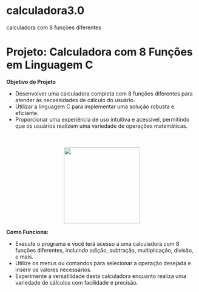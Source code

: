 # calculadora3.0
calculadora com 8 funções diferentes

# Projeto: Calculadora com 8 Funções em Linguagem C

**Objetivo do Projeto**
- Desenvolver uma calculadora completa com 8 funções diferentes para atender às necessidades de cálculo do usuário.
- Utilizar a linguagem C para implementar uma solução robusta e eficiente.
- Proporcionar uma experiência de uso intuitiva e acessível, permitindo que os usuários realizem uma variedade de operações matemáticas.
<br>
<br>

<div align="center">
<img src="https://github.com/Saraiva97/calculadora3.0/assets/93497276/e183feda-7990-4969-a4a6-23c42c1dbb08" style="width: 200px"/>
</div>

**Como Funciona:**
- Execute o programa e você terá acesso a uma calculadora com 8 funções diferentes, incluindo adição, subtração, multiplicação, divisão, e mais.
- Utilize os menus ou comandos para selecionar a operação desejada e inserir os valores necessários.
- Experimente a versatilidade desta calculadora enquanto realiza uma variedade de cálculos com facilidade e precisão.

